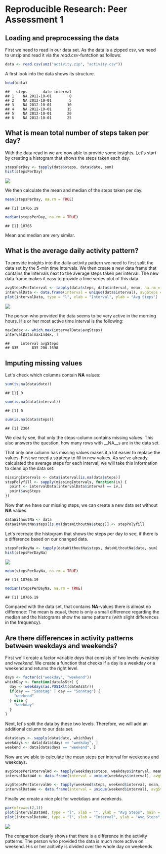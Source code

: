 # Reproducible Research: Peer Assessment 1


## Loading and preprocessing the data

First we need to read in our data set. As the data is a zipped csv, we need to unzip and read it via the _read.csv_-funtction as follows:


```r
data <- read.csv(unz("activity.zip", "activity.csv"))
```

A first look into the data shows its structure.


```r
head(data)
```

```
##   steps       date interval
## 1    NA 2012-10-01        0
## 2    NA 2012-10-01        5
## 3    NA 2012-10-01       10
## 4    NA 2012-10-01       15
## 5    NA 2012-10-01       20
## 6    NA 2012-10-01       25
```

## What is mean total number of steps taken per day?

With the data read in we are now able to provide some insights. Let's start by creating a histogram that shows the steps taken each day.


```r
stepsPerDay <- tapply(data$steps, data$date, sum)
hist(stepsPerDay)
```

![](PA1_template_files/figure-html/unnamed-chunk-3-1.png)

We then calculate the mean and median of the steps taken per day.


```r
mean(stepsPerDay, na.rm = TRUE)
```

```
## [1] 10766.19
```


```r
median(stepsPerDay, na.rm = TRUE)
```

```
## [1] 10765
```

Mean and median are very similar.

## What is the average daily activity pattern?

To provide insights into the daily activity pattern we need to first split the data set by the 5-min time intervals. We then create a new data frame that contains the intervals next to the average steps taken per interval. The new data frame makes it easy to provide a time series plot of this data.


```r
avgStepsPerInterval <- tapply(data$steps, data$interval, mean, na.rm = TRUE)
intervalData <- data.frame(interval = unique(data$interval), avgSteps = avgStepsPerInterval)
plot(intervalData, type = "l", xlab = "Interval", ylab = "Avg Steps")
```

![](PA1_template_files/figure-html/unnamed-chunk-6-1.png)

The person who provided the data seems to be very active in the morning hours. His or her most active time interval is the following:


```r
maxIndex <- which.max(intervalData$avgSteps)
intervalData[maxIndex, ]
```

```
##     interval avgSteps
## 835      835 206.1698
```


## Imputing missing values

Let's check which columns contain __NA__ values:


```r
sum(is.na(data$date))
```

```
## [1] 0
```

```r
sum(is.na(data$interval))
```

```
## [1] 0
```

```r
sum(is.na(data$steps))
```

```
## [1] 2304
```

We clearly see, that only the steps-column contains missing values. This also answers the question, how many rows with __NA__s are in the data set. 

That only one column has missing values makes it a lot easier to replace the values. First we need a strategy to fill in new values. As we've already calculated the average steps for each interval, we will take this information to clean up the data set:


```r
missingIntervals <- data$interval[is.na(data$steps)]
stepPolyfill <- sapply(missingIntervals, function(iv) { 
  point <- intervalData[intervalData$interval == iv,]
  point$avgSteps
})
```

Now that we have our missing steps, we can create a new data set without __NA__ values.


```r
dataWithoutNa <- data
dataWithoutNa$steps[is.na(dataWithoutNa$steps)] <- stepPolyfill
```

Let's recreate the histogram that shows the steps per day to see, if there is a difference based on our changed data.


```r
stepsPerDayNa <- tapply(dataWithoutNa$steps, dataWithoutNa$date, sum)
hist(stepsPerDayNa)
```

![](PA1_template_files/figure-html/unnamed-chunk-11-1.png)


```r
mean(stepsPerDayNa, na.rm = TRUE)
```

```
## [1] 10766.19
```


```r
median(stepsPerDayNa, na.rm = TRUE)
```

```
## [1] 10766.19
```

Compared with the data set, that contains __NA__-values there is almost no difference: The mean is equal, there is only a small difference regarding the median and the histograms show the same patterns (with slight differences in the frequency).

## Are there differences in activity patterns between weekdays and weekends?

First we'll create a factor variable _days_ that consists of two levels: _weekday_ and _weekend_. We create a function that checks if a day is a weekday or a weekend and returns the right level.


```r
days <- factor(c("weekday", "weekend"))
whichDay <- function(dateAsStr) {
  day <- weekdays(as.POSIXlt(dateAsStr))
  if(day == "Samstag" | day == "Sonntag") {
    "weekend"
  } else {
    "weekday"
  }
}
```

Next, let's split the data by these two levels. Therefore, we will add an additional column to our data set.


```r
data$days <- sapply(data$date, whichDay)
weekdays <- data[data$days == "weekday", ]
weekend <- data[data$days == "weekend", ]
```

Now are we able to calculate the mean steps per interval for weekends and weekdays.


```r
avgStepsPerIntervalWd <- tapply(weekdays$steps, weekdays$interval, mean, na.rm = TRUE)
intervalDataWd <- data.frame(interval = unique(weekdays$interval), avgSteps = avgStepsPerIntervalWd)

avgStepsPerIntervalWe <- tapply(weekend$steps, weekend$interval, mean, na.rm = TRUE)
intervalDataWe <- data.frame(interval = unique(weekend$interval), avgSteps = avgStepsPerIntervalWe)
```

Finally we create a nice plot for weekdays and weekends.


```r
par(mfrow=c(2,1))
plot(intervalDataWd, type = "l", xlab = "", ylab = "Avg Steps", main = "Weekdays")
plot(intervalDataWe, type = "l", xlab = "Interval", ylab = "Avg Steps", main = "Weekends")
```

![](PA1_template_files/figure-html/unnamed-chunk-17-1.png)

The comparison clearly shows that there is a difference in the activity patterns. The person who provided the data is much more active on weekend. His or her acitivity is divided over the whole day on weekends.

